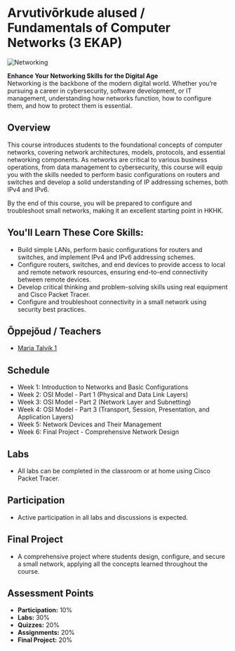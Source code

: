 # Arvutivõrkude alused / Fundamentals of Computer Networks (3 EKAP)

![Networking](https://matob.web.id/random/wp-content/uploads/sites/2/2020/11/Computer-Networking-Basic-Definition-Topology-and-Types.jpg)

**Enhance Your Networking Skills for the Digital Age**  
Networking is the backbone of the modern digital world. Whether you’re pursuing a career in cybersecurity, software development, or IT management, understanding how networks function, how to configure them, and how to protect them is essential.

## Overview

This course introduces students to the foundational concepts of computer networks, covering network architectures, models, protocols, and essential networking components. 
As networks are critical to various business operations, from data management to cybersecurity, 
this course will equip you with the skills needed to perform basic configurations on routers and switches and develop a solid understanding of IP addressing schemes, both IPv4 and IPv6.

By the end of this course, you will be prepared to configure and troubleshoot small networks, making it an excellent starting point in HKHK.

## You'll Learn These Core Skills:
- Build simple LANs, perform basic configurations for routers and switches, and implement IPv4 and IPv6 addressing schemes.
- Configure routers, switches, and end devices to provide access to local and remote network resources, ensuring end-to-end connectivity between remote devices.
- Develop critical thinking and problem-solving skills using real equipment and Cisco Packet Tracer.
- Configure and troubleshoot connectivity in a small network using security best practices.

## Õppejõud / Teachers
- [Maria Talvik 1](mailto:maria.talvik@hkhk.edu.ee)

## Schedule
- Week 1: Introduction to Networks and Basic Configurations
- Week 2: OSI Model - Part 1 (Physical and Data Link Layers)
- Week 3: OSI Model - Part 2 (Network Layer and Subnetting)
- Week 4: OSI Model - Part 3 (Transport, Session, Presentation, and Application Layers)
- Week 5: Network Devices and Their Management
- Week 6: Final Project - Comprehensive Network Design

## Labs
- All labs can be completed in the classroom or at home using Cisco Packet Tracer.

## Participation
- Active participation in all labs and discussions is expected.

## Final Project
- A comprehensive project where students design, configure, and secure a small network, applying all the concepts learned throughout the course.

## Assessment Points
- **Participation:** 10%
- **Labs:** 30%
- **Quizzes:** 20%
- **Assignments:** 20%
- **Final Project:** 20%
